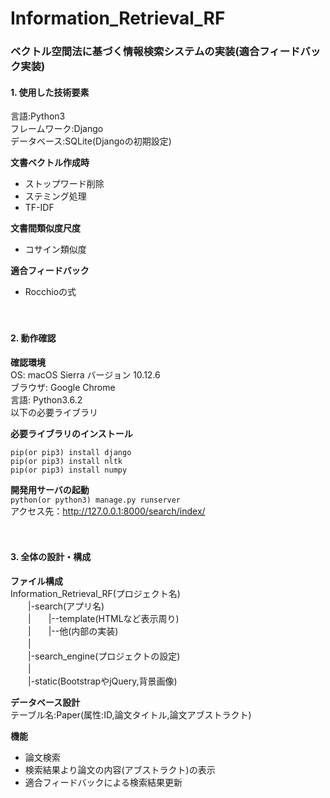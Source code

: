 # Information_Retrieval_RF

### ベクトル空間法に基づく情報検索システムの実装(適合フィードバック実装)


#### 1. 使用した技術要素
言語:Python3  
フレームワーク:Django  
データベース:SQLite(Djangoの初期設定)  

**文書ベクトル作成時**
* ストップワード削除
* ステミング処理
* TF-IDF

**文書間類似度尺度**
* コサイン類似度

**適合フィードバック**
* Rocchioの式

　
#### 2. 動作確認
**確認環境**  
OS: macOS Sierra バージョン 10.12.6  
ブラウザ: Google Chrome  
言語: Python3.6.2  
以下の必要ライブラリ

**必要ライブラリのインストール**
```
pip(or pip3) install django
pip(or pip3) install nltk
pip(or pip3) install numpy
```

**開発用サーバの起動**  
`python(or python3) manage.py runserver`   
アクセス先：http://127.0.0.1:8000/search/index/

　
#### 3. 全体の設計・構成
**ファイル構成**   
Information_Retrieval_RF(プロジェクト名)  
　　|-search(アプリ名)  
　　|　　|--template(HTMLなど表示周り)  
　　|　　|--他(内部の実装)  
　　|  
　　|-search_engine(プロジェクトの設定)  
　　|  
　　|-static(BootstrapやjQuery,背景画像)  

**データベース設計**  
テーブル名:Paper(属性:ID,論文タイトル,論文アブストラクト)  

**機能**
* 論文検索
* 検索結果より論文の内容(アブストラクト)の表示
* 適合フィードバックによる検索結果更新
